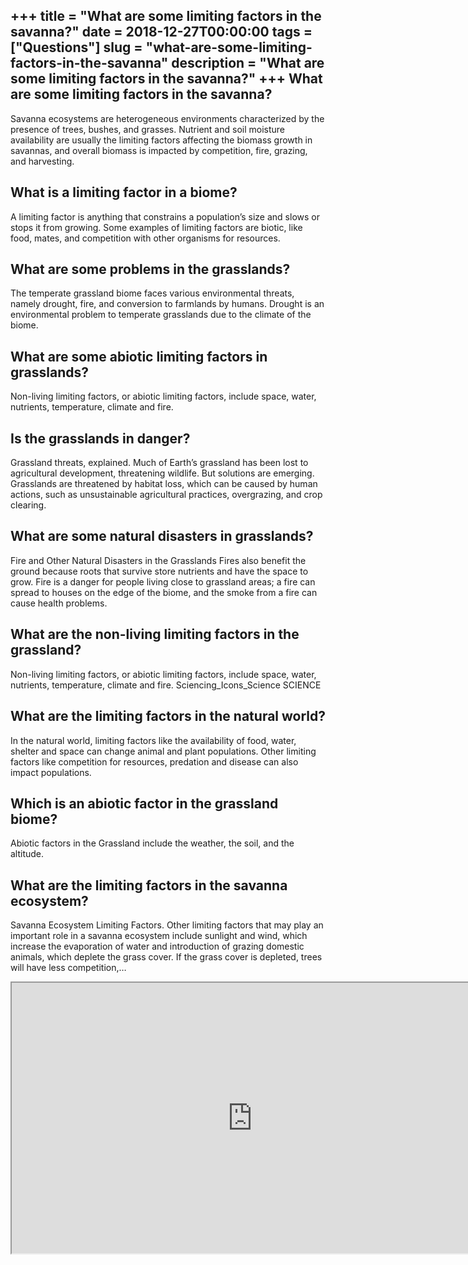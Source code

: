 +++
title = "What are some limiting factors in the savanna?"
date = 2018-12-27T00:00:00
tags = ["Questions"]
slug = "what-are-some-limiting-factors-in-the-savanna"
description = "What are some limiting factors in the savanna?"
+++
What are some limiting factors in the savanna?
----------------------------------------------

Savanna ecosystems are heterogeneous environments characterized by the presence of trees, bushes, and grasses. Nutrient and soil moisture availability are usually the limiting factors affecting the biomass growth in savannas, and overall biomass is impacted by competition, fire, grazing, and harvesting.

What is a limiting factor in a biome?
-------------------------------------

A limiting factor is anything that constrains a population’s size and slows or stops it from growing. Some examples of limiting factors are biotic, like food, mates, and competition with other organisms for resources.

What are some problems in the grasslands?
-----------------------------------------

The temperate grassland biome faces various environmental threats, namely drought, fire, and conversion to farmlands by humans. Drought is an environmental problem to temperate grasslands due to the climate of the biome.

What are some abiotic limiting factors in grasslands?
-----------------------------------------------------

Non-living limiting factors, or abiotic limiting factors, include space, water, nutrients, temperature, climate and fire.

Is the grasslands in danger?
----------------------------

Grassland threats, explained. Much of Earth’s grassland has been lost to agricultural development, threatening wildlife. But solutions are emerging. Grasslands are threatened by habitat loss, which can be caused by human actions, such as unsustainable agricultural practices, overgrazing, and crop clearing.

What are some natural disasters in grasslands?
----------------------------------------------

Fire and Other Natural Disasters in the Grasslands Fires also benefit the ground because roots that survive store nutrients and have the space to grow. Fire is a danger for people living close to grassland areas; a fire can spread to houses on the edge of the biome, and the smoke from a fire can cause health problems.

What are the non-living limiting factors in the grassland?
----------------------------------------------------------

Non-living limiting factors, or abiotic limiting factors, include space, water, nutrients, temperature, climate and fire. Sciencing\_Icons\_Science SCIENCE

What are the limiting factors in the natural world?
---------------------------------------------------

In the natural world, limiting factors like the availability of food, water, shelter and space can change animal and plant populations. Other limiting factors like competition for resources, predation and disease can also impact populations.

Which is an abiotic factor in the grassland biome?
--------------------------------------------------

Abiotic factors in the Grassland include the weather, the soil, and the altitude.

What are the limiting factors in the savanna ecosystem?
-------------------------------------------------------

Savanna Ecosystem Limiting Factors. Other limiting factors that may play an important role in a savanna ecosystem include sunlight and wind, which increase the evaporation of water and introduction of grazing domestic animals, which deplete the grass cover. If the grass cover is depleted, trees will have less competition,…

<iframe allow="accelerometer; autoplay; clipboard-write; encrypted-media; gyroscope; picture-in-picture" allowfullscreen="" class="__youtube_prefs__  epyt-is-override  no-lazyload" data-no-lazy="1" data-origheight="433" data-origwidth="770" data-skipgform_ajax_framebjll="" height="433" id="_ytid_28200" loading="lazy" src="https://www.youtube.com/embed/cZbvJD8TK3A?enablejsapi=1&autoplay=0&cc_load_policy=0&cc_lang_pref=&iv_load_policy=1&loop=0&modestbranding=0&rel=1&fs=1&playsinline=0&autohide=2&theme=dark&color=red&controls=1&" title="YouTube player" width="770"></iframe>